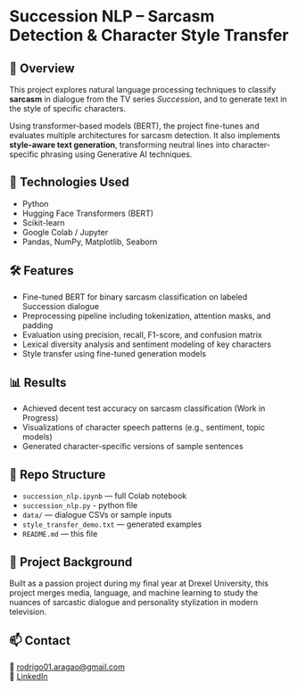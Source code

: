 # Succession NLP – Sarcasm Detection & Character Style Transfer

## 💬 Overview
This project explores natural language processing techniques to classify **sarcasm** in dialogue from the TV series *Succession*, and to generate text in the style of specific characters.

Using transformer-based models (BERT), the project fine-tunes and evaluates multiple architectures for sarcasm detection. It also implements **style-aware text generation**, transforming neutral lines into character-specific phrasing using Generative AI techniques.

## 🧠 Technologies Used
- Python
- Hugging Face Transformers (BERT)
- Scikit-learn
- Google Colab / Jupyter
- Pandas, NumPy, Matplotlib, Seaborn

## 🛠️ Features
- Fine-tuned BERT for binary sarcasm classification on labeled Succession dialogue
- Preprocessing pipeline including tokenization, attention masks, and padding
- Evaluation using precision, recall, F1-score, and confusion matrix
- Lexical diversity analysis and sentiment modeling of key characters
- Style transfer using fine-tuned generation models

## 📊 Results
- Achieved decent test accuracy on sarcasm classification (Work in Progress)
- Visualizations of character speech patterns (e.g., sentiment, topic models)
- Generated character-specific versions of sample sentences

## 📁 Repo Structure
- `succession_nlp.ipynb` — full Colab notebook
- `succession_nlp.py` - python file
- `data/` — dialogue CSVs or sample inputs
- `style_transfer_demo.txt` — generated examples
- `README.md` — this file

## 🧪 Project Background
Built as a passion project during my final year at Drexel University, this project merges media, language, and machine learning to study the nuances of sarcastic dialogue and personality stylization in modern television.

## 📫 Contact
📧 rodrigo01.aragao@gmail.com  
🔗 [LinkedIn](https://www.linkedin.com/in/rb-aragao)
